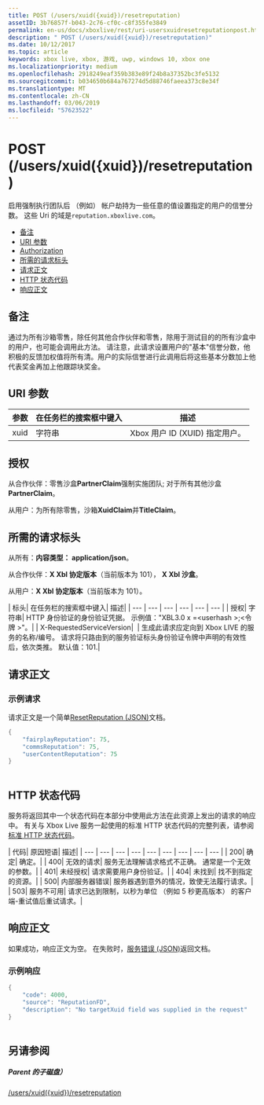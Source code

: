 ```yaml
---
title: POST (/users/xuid({xuid})/resetreputation)
assetID: 3b76857f-b043-2c76-cf0c-c8f355fe3849
permalink: en-us/docs/xboxlive/rest/uri-usersxuidresetreputationpost.html
description: " POST (/users/xuid({xuid})/resetreputation)"
ms.date: 10/12/2017
ms.topic: article
keywords: xbox live, xbox, 游戏, uwp, windows 10, xbox one
ms.localizationpriority: medium
ms.openlocfilehash: 2918249eaf359b383e89f24b8a37352bc3fe5132
ms.sourcegitcommit: b034650b684a767274d5d88746faeea373c8e34f
ms.translationtype: MT
ms.contentlocale: zh-CN
ms.lasthandoff: 03/06/2019
ms.locfileid: "57623522"
---
```

# <a name="post-usersxuidxuidresetreputation"></a>POST (/users/xuid({xuid})/resetreputation)
启用强制执行团队后 （例如） 帐户劫持为一些任意的值设置指定的用户的信誉分数。 这些 Uri 的域是`reputation.xboxlive.com`。
 
  * [备注](#ID4EV)
  * [URI 参数](#ID4E5)
  * [Authorization](#ID4EJB)
  * [所需的请求标头](#ID4E5B)
  * [请求正文](#ID4EYD)
  * [HTTP 状态代码](#ID4EOE)
  * [响应正文](#ID4EQH)
 
<a id="ID4EV"></a>

 
## <a name="remarks"></a>备注
 
通过为所有沙箱零售，除任何其他合作伙伴和零售，除用于测试目的的所有沙盒中的用户，也可能会调用此方法。 请注意，此请求设置用户的"基本"信誉分数，他积极的反馈加权值将所有清。用户的实际信誉进行此调用后将这些基本分数加上他代表奖金再加上他跟踪块奖金。
  
<a id="ID4E5"></a>

 
## <a name="uri-parameters"></a>URI 参数
 
| 参数| 在任务栏的搜索框中键入| 描述| 
| --- | --- | --- | 
| xuid| 字符串| Xbox 用户 ID (XUID) 指定用户。| 
  
<a id="ID4EJB"></a>

 
## <a name="authorization"></a>授权
 
从合作伙伴：零售沙盒**PartnerClaim**强制实施团队; 对于所有其他沙盒**PartnerClaim**。
 
从用户：为所有除零售，沙箱**XuidClaim**并**TitleClaim**。
  
<a id="ID4E5B"></a>

 
## <a name="required-request-headers"></a>所需的请求标头
 
从所有：**内容类型： application/json**。
 
从合作伙伴：**X Xbl 协定版本**（当前版本为 101）， **X Xbl 沙盒**。
 
从用户：**X Xbl 协定版本**（当前版本为 101）。
 
| 标头| 在任务栏的搜索框中键入| 描述| 
| --- | --- | --- | --- | --- | --- | 
| 授权| 字符串| HTTP 身份验证的身份验证凭据。 示例值："XBL3.0 x =&lt;userhash >;&lt;令牌 >"。| 
| X-RequestedServiceVersion|  | 生成此请求应定向到 Xbox LIVE 的服务的名称/编号。 请求将只路由到的服务验证标头身份验证令牌中声明的有效性后，依次类推。 默认值：101.| 
  
<a id="ID4EYD"></a>

 
## <a name="request-body"></a>请求正文
 
<a id="ID4E5D"></a>

 
### <a name="sample-request"></a>示例请求
 
请求正文是一个简单[ResetReputation (JSON)](../../json/json-resetreputation.md)文档。
 

```cpp
{
    "fairplayReputation": 75,
    "commsReputation": 75,
    "userContentReputation": 75
}
      
```

   
<a id="ID4EOE"></a>

 
## <a name="http-status-codes"></a>HTTP 状态代码
 
服务将返回其中一个状态代码在本部分中使用此方法在此资源上发出的请求的响应中。 有关与 Xbox Live 服务一起使用的标准 HTTP 状态代码的完整列表，请参阅[标准 HTTP 状态代码](../../additional/httpstatuscodes.md)。
 
| 代码| 原因短语| 描述| 
| --- | --- | --- | --- | --- | --- | --- | --- | --- | 
| 200| 确定| 确定。| 
| 400| 无效的请求| 服务无法理解请求格式不正确。 通常是一个无效的参数。| 
| 401| 未经授权| 请求需要用户身份验证。| 
| 404| 未找到| 找不到指定的资源。| 
| 500| 内部服务器错误| 服务器遇到意外的情况，致使无法履行请求。| 
| 503| 服务不可用| 请求已达到限制，以秒为单位 （例如 5 秒更高版本） 的客户端-重试值后重试请求。| 
  
<a id="ID4EQH"></a>

 
## <a name="response-body"></a>响应正文
 
如果成功，响应正文为空。 在失败时，[服务错误 (JSON)](../../json/json-serviceerror.md)返回文档。
 
<a id="ID4E3H"></a>

 
### <a name="sample-response"></a>示例响应
 

```cpp
{
    "code": 4000,
    "source": "ReputationFD",
    "description": "No targetXuid field was supplied in the request"
}
         
```

   
<a id="ID4EHAAC"></a>

 
## <a name="see-also"></a>另请参阅
 
<a id="ID4EJAAC"></a>

 
##### <a name="parent"></a>Parent 的子磁盘） 

[/users/xuid({xuid})/resetreputation](uri-usersxuidresetreputation.md)

   